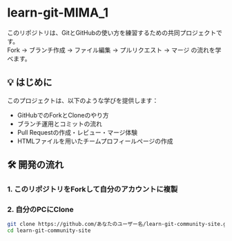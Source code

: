 # learn-git-MIMA_1

このリポジトリは、GitとGitHubの使い方を練習するための共同プロジェクトです。  
Fork → ブランチ作成 → ファイル編集 → プルリクエスト → マージ の流れを学べます。

## 💡 はじめに

このプロジェクトは、以下のような学びを提供します：

- GitHubでのForkとCloneのやり方
- ブランチ運用とコミットの流れ
- Pull Requestの作成・レビュー・マージ体験
- HTMLファイルを用いたチームプロフィールページの作成

## 🛠 開発の流れ

### 1. このリポジトリをForkして自分のアカウントに複製

### 2. 自分のPCにClone
```bash
git clone https://github.com/あなたのユーザー名/learn-git-community-site.git
cd learn-git-community-site
